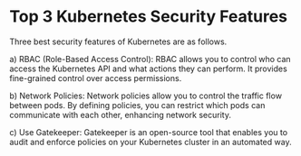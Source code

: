 # Top 3 Kubernetes Security Features

Three best security features of Kubernetes are as follows.

a) RBAC (Role-Based Access Control): RBAC allows you to control who can access the Kubernetes API and what actions they can perform. It provides fine-grained control over access permissions.

b) Network Policies: Network policies allow you to control the traffic flow between pods. By defining policies, you can restrict which pods can communicate with each other, enhancing network security.

c) Use Gatekeeper: Gatekeeper is an open-source tool that enables you to audit and enforce policies on your Kubernetes cluster in an automated way.


